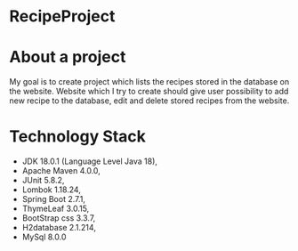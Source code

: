 # RecipeProject

# About a project
My goal is to create project which lists the recipes stored in the database on the website. Website which I try to create should give user possibility
to add new recipe to the database, edit and delete stored recipes from the website.

# Technology Stack
* JDK 18.0.1 (Language Level Java 18),
* Apache Maven 4.0.0,
* JUnit 5.8.2,
* Lombok 1.18.24,
* Spring Boot 2.7.1,
* ThymeLeaf 3.0.15,
* BootStrap css 3.3.7,
* H2database 2.1.214,
* MySql 8.0.0
